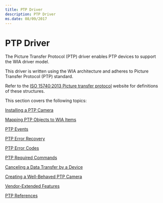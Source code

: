 ```yaml
---
title: PTP Driver
description: PTP Driver
ms.date: 08/09/2017
---
```


# PTP Driver

The Picture Transfer Protocol (PTP) driver enables PTP devices to support the WIA driver model.

This driver is written using the WIA architecture and adheres to Picture Transfer Protocol (PTP) standard.

Refer to the [ISO 15740:2013 Picture transfer protocol](https://www.iso.org/obp/ui/#iso:std:iso:15740:ed-3:v1:en) website for definitions of these structures.

This section covers the following topics:

[Installing a PTP Camera](installing-a-ptp-camera.md)

[Mapping PTP Objects to WIA Items](mapping-ptp-objects-to-wia-items.md)

[PTP Events](ptp-events.md)

[PTP Error Recovery](ptp-error-recovery.md)

[PTP Error Codes](ptp-error-codes.md)

[PTP Required Commands](ptp-required-commands.md)

[Canceling a Data Transfer by a Device](canceling-a-data-transfer-by-a-device.md)

[Creating a Well-Behaved PTP Camera](creating-a-well-behaved-ptp-camera.md)

[Vendor-Extended Features](vendor-extended-features.md)

[PTP References](ptp-references.md)
